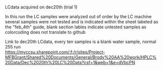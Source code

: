 LCdata acquired on dec20th (trial 1)

In this run the LC samples were analyzed out of order by the LC machine
several samples were not tested and is indicated within the sheet labeled as the "feb_4th" guide, blank section lables indicate untested samples as colorcoding does not translate to github

Link to dec20th LCdata, every ten samples is a blank water sample, normal 255 run  
https://myccsu.sharepoint.com/:f:/r/sites/Project-MFBGrant/Shared%20Documents/General/Brody%20AA%20work/HPLC%20Data/Dec%2020th%20LC%20Data?csf=1&web=1&e=dVbcPN
